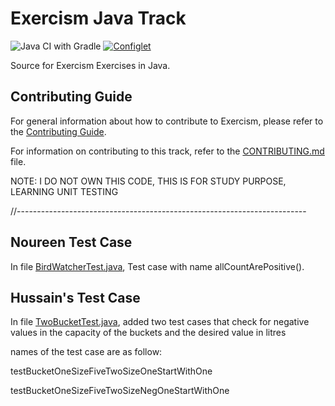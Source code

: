 # Exercism Java Track

![Java CI with Gradle](https://github.com/exercism/java/workflows/Java%20CI%20with%20Gradle/badge.svg)
[![Configlet](https://github.com/exercism/java/actions/workflows/configlet.yml/badge.svg)](https://github.com/exercism/java/actions/workflows/configlet.yml)

Source for Exercism Exercises in Java.

## Contributing Guide

For general information about how to contribute to Exercism, please refer to the [Contributing Guide](https://exercism.org/contributing).

For information on contributing to this track, refer to the [CONTRIBUTING.md](https://github.com/exercism/java/blob/main/CONTRIBUTING.md) file.

NOTE: I DO NOT OWN THIS CODE, THIS IS FOR STUDY PURPOSE, LEARNING UNIT TESTING

//------------------------------------------------------------------------

## Noureen Test Case

In file [BirdWatcherTest.java](https://github.com/karissa-kaal/proj-hnr-Unit-ExercismTest/blob/main/exercises/concept/bird-watcher/src/test/java/BirdWatcherTest.java), Test case with name allCountArePositive().


## Hussain's Test Case
In file [TwoBucketTest.java](https://github.com/karissa-kaal/proj-hnr-Unit-ExercismTest/blob/main/exercises/practice/two-bucket/src/test/java/TwoBucketTest.java), added two test cases that check for negative values in the capacity of the buckets and the desired value in litres

names of the test case are as follow:

testBucketOneSizeFiveTwoSizeOneStartWithOne

testBucketOneSizeFiveTwoSizeNegOneStartWithOne

